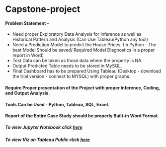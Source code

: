 # Capstone-project
#### Problem Statement -
* Need proper Exploratory Data Analysis for Inference as well as Historical Pattern and Analysis (Can Use Tableau/Python any tool)
* Need a Prediction Model to predict the House Prices. (In Python - The best Model Should be saved/ Required Model Diagnostics in a proper report in Word)
* Test Data can be taken as those data where the property is NA.
* Output Predicted Table needs to be stored in MySQL.
* Final Dashboard has to be prepared Using Tableau (Desktop - download the trial version - connect to MYSQL) with proper graphs.
#### Require Proper presentation of the Project with proper Inference, Coding, and Output Analysis.
#### Tools Can be Used - Python, Tableau, SQL, Excel.
#### Report of the Entire Case Study should be properly Built-in Word Format.
##### To view Jupyter Notebook click [here](https://github.com/SrutiDutta/Capstone-project/blob/main/Code.ipynb)
##### To view Viz on Tableau Public click [here](https://public.tableau.com/app/profile/sruti2331/viz/makaan_pred_pricevizz/Dashboard1?publish=yes)
